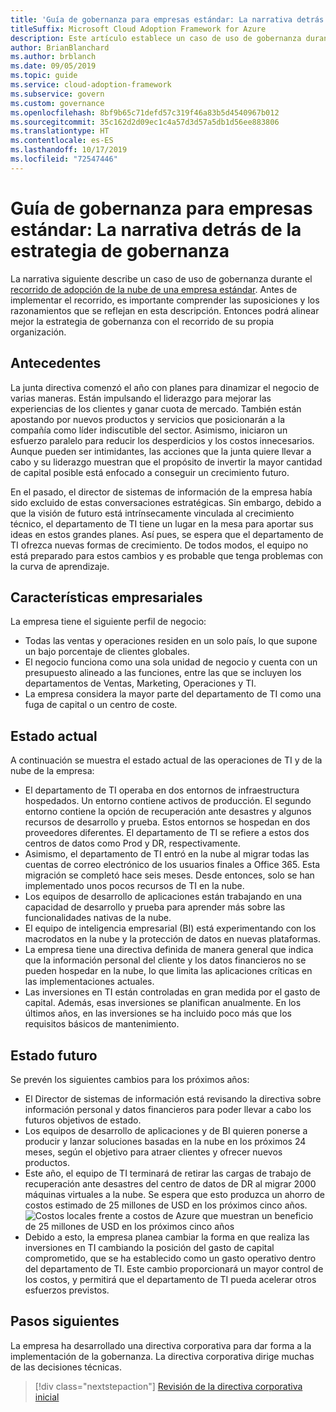 ```yaml
---
title: 'Guía de gobernanza para empresas estándar: La narrativa detrás de la estrategia de gobernanza'
titleSuffix: Microsoft Cloud Adoption Framework for Azure
description: Este artículo establece un caso de uso de gobernanza durante el recorrido de adopción de la nube de una empresa estándar.
author: BrianBlanchard
ms.author: brblanch
ms.date: 09/05/2019
ms.topic: guide
ms.service: cloud-adoption-framework
ms.subservice: govern
ms.custom: governance
ms.openlocfilehash: 8bf9b65c71defd57c319f46a83b5d4540967b012
ms.sourcegitcommit: 35c162d2d09ec1c4a57d3d57a5db1d56ee883806
ms.translationtype: HT
ms.contentlocale: es-ES
ms.lasthandoff: 10/17/2019
ms.locfileid: "72547446"
---
```

# <a name="standard-enterprise-governance-guide-the-narrative-behind-the-governance-strategy"></a>Guía de gobernanza para empresas estándar: La narrativa detrás de la estrategia de gobernanza

La narrativa siguiente describe un caso de uso de gobernanza durante el [recorrido de adopción de la nube de una empresa estándar](./index.md). Antes de implementar el recorrido, es importante comprender las suposiciones y los razonamientos que se reflejan en esta descripción. Entonces podrá alinear mejor la estrategia de gobernanza con el recorrido de su propia organización.

## <a name="back-story"></a>Antecedentes

La junta directiva comenzó el año con planes para dinamizar el negocio de varias maneras. Están impulsando el liderazgo para mejorar las experiencias de los clientes y ganar cuota de mercado. También están apostando por nuevos productos y servicios que posicionarán a la compañía como líder indiscutible del sector. Asimismo, iniciaron un esfuerzo paralelo para reducir los desperdicios y los costos innecesarios. Aunque pueden ser intimidantes, las acciones que la junta quiere llevar a cabo y su liderazgo muestran que el propósito de invertir la mayor cantidad de capital posible está enfocado a conseguir un crecimiento futuro.

En el pasado, el director de sistemas de información de la empresa había sido excluido de estas conversaciones estratégicas. Sin embargo, debido a que la visión de futuro está intrínsecamente vinculada al crecimiento técnico, el departamento de TI tiene un lugar en la mesa para aportar sus ideas en estos grandes planes. Así pues, se espera que el departamento de TI ofrezca nuevas formas de crecimiento. De todos modos, el equipo no está preparado para estos cambios y es probable que tenga problemas con la curva de aprendizaje.

## <a name="business-characteristics"></a>Características empresariales

La empresa tiene el siguiente perfil de negocio:

- Todas las ventas y operaciones residen en un solo país, lo que supone un bajo porcentaje de clientes globales.
- El negocio funciona como una sola unidad de negocio y cuenta con un presupuesto alineado a las funciones, entre las que se incluyen los departamentos de Ventas, Marketing, Operaciones y TI.
- La empresa considera la mayor parte del departamento de TI como una fuga de capital o un centro de coste.

## <a name="current-state"></a>Estado actual

A continuación se muestra el estado actual de las operaciones de TI y de la nube de la empresa:

- El departamento de TI operaba en dos entornos de infraestructura hospedados. Un entorno contiene activos de producción. El segundo entorno contiene la opción de recuperación ante desastres y algunos recursos de desarrollo y prueba. Estos entornos se hospedan en dos proveedores diferentes. El departamento de TI se refiere a estos dos centros de datos como Prod y DR, respectivamente.
- Asimismo, el departamento de TI entró en la nube al migrar todas las cuentas de correo electrónico de los usuarios finales a Office 365. Esta migración se completó hace seis meses. Desde entonces, solo se han implementado unos pocos recursos de TI en la nube.
- Los equipos de desarrollo de aplicaciones están trabajando en una capacidad de desarrollo y prueba para aprender más sobre las funcionalidades nativas de la nube.
- El equipo de inteligencia empresarial (BI) está experimentando con los macrodatos en la nube y la protección de datos en nuevas plataformas.
- La empresa tiene una directiva definida de manera general que indica que la información personal del cliente y los datos financieros no se pueden hospedar en la nube, lo que limita las aplicaciones críticas en las implementaciones actuales.
- Las inversiones en TI están controladas en gran medida por el gasto de capital. Además, esas inversiones se planifican anualmente. En los últimos años, en las inversiones se ha incluido poco más que los requisitos básicos de mantenimiento.

## <a name="future-state"></a>Estado futuro

Se prevén los siguientes cambios para los próximos años:

- El Director de sistemas de información está revisando la directiva sobre información personal y datos financieros para poder llevar a cabo los futuros objetivos de estado.
- Los equipos de desarrollo de aplicaciones y de BI quieren ponerse a producir y lanzar soluciones basadas en la nube en los próximos 24 meses, según el objetivo para atraer clientes y ofrecer nuevos productos.
- Este año, el equipo de TI terminará de retirar las cargas de trabajo de recuperación ante desastres del centro de datos de DR al migrar 2000 máquinas virtuales a la nube. Se espera que esto produzca un ahorro de costos estimado de 25 millones de USD en los próximos cinco años.
    ![Costos locales frente a costos de Azure que muestran un beneficio de 25 millones de USD en los próximos cinco años](../../../_images/govern/calculator-small-to-medium-enterprise.png)
- Debido a esto, la empresa planea cambiar la forma en que realiza las inversiones en TI cambiando la posición del gasto de capital comprometido, que se ha establecido como un gasto operativo dentro del departamento de TI. Este cambio proporcionará un mayor control de los costos, y permitirá que el departamento de TI pueda acelerar otros esfuerzos previstos.

## <a name="next-steps"></a>Pasos siguientes

La empresa ha desarrollado una directiva corporativa para dar forma a la implementación de la gobernanza. La directiva corporativa dirige muchas de las decisiones técnicas.

> [!div class="nextstepaction"]
> [Revisión de la directiva corporativa inicial](./initial-corporate-policy.md)
